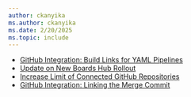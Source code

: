 ```yaml
---
author: ckanyika
ms.author: ckanyika
ms.date: 2/20/2025
ms.topic: include
---
```


- [GitHub Integration: Build Links for YAML Pipelines](#github-integration-build-links-for-yaml-pipelines)
- [Update on New Boards Hub Rollout](#update-on-new-boards-hub-rollout)
- [Increase Limit of Connected GitHub Repositories](#increase-limit-of-connected-github-repositories)
- [GitHub Integration: Linking the Merge Commit](#github-integration-linking-the-merge-commit)
